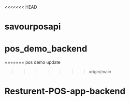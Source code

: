 <<<<<<< HEAD
# savourposapi
# pos_demo_backend
=======
pos demo update
>>>>>>> origin/main
# Resturent-POS-app-backend

